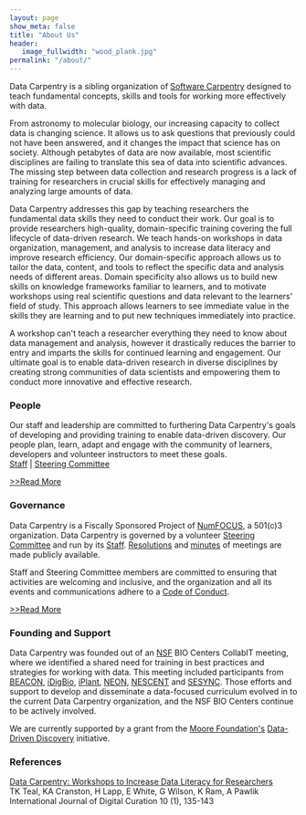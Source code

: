 ```yaml
---
layout: page
show_meta: false
title: "About Us"
header:
   image_fullwidth: "wood_plank.jpg"
permalink: "/about/"
---
```

Data Carpentry is a sibling organization of [Software Carpentry](http://software-carpentry.org) designed to teach fundamental concepts, skills and tools for working more effectively with data.

From astronomy to molecular biology, our increasing capacity
to collect data is changing science. It allows us to ask questions that previously could 
not have been answered, and it changes the impact that science has on society.
Although petabytes of data are now available, most scientific disciplines are 
failing to translate this sea of data into scientific advances. The missing step between 
data collection and research progress is a lack of training for researchers in crucial 
skills for effectively managing and analyzing large amounts of data.

Data Carpentry addresses this gap by teaching researchers the fundamental data skills they 
need to conduct their work. Our goal is to provide researchers high-quality, domain-specific 
training covering the full lifecycle of data-driven research. We teach hands-on workshops in 
data organization, management, and analysis to increase data literacy and improve research 
efficiency. Our domain-specific approach allows us to tailor the data, content, and tools 
to reflect the specific data and analysis needs of different areas. Domain specificity also 
allows us to build new skills on knowledge frameworks familiar to learners, and to motivate 
workshops using real scientific questions and data relevant to the learners' field of study. 
This approach allows learners to see immediate value in the skills they are learning and to 
put new techniques immediately into practice. 

A workshop can't teach a researcher everything they need to know about data management and analysis, however it drastically reduces the barrier to entry and imparts the skills for continued learning and engagement. Our ultimate goal is to enable data-driven research in diverse disciplines by creating strong communities of data scientists and empowering them to conduct more innovative and effective research. 

### People
Our staff and leadership are committed to furthering Data Carpentry's goals
of developing and providing training to enable data-driven discovery. Our
people plan, learn, adapt and engage
with the community of learners, developers and volunteer instructors to 
meet these goals.   
[Staff](/people/index.html#staff) | [Steering Committee](/people/index.html#sc)  

[>>Read More](/people/)


### Governance

Data Carpentry is a Fiscally Sponsored Project of [NumFOCUS](http://www.numfocus.org), a 501(c)3 organization. Data Carpentry is governed by a volunteer 
[Steering Committee](/people/index.html#sc) and run by its [Staff](/people/index.html#staff). 
[Resolutions](/resolutions/) and [minutes](/minutes/) of meetings are made publicly available.

Staff and Steering Committee members are committed to ensuring that activities are
welcoming and inclusive, and the organization and all its events and communications
adhere to a [Code of Conduct](/code-of-conduct/).

[>>Read More](/governance/)


### Founding and Support

Data Carpentry was founded out of an 
[NSF](http://www.nsf.gov) BIO Centers CollabIT meeting, where we identified a shared need for 
training in best practices and strategies for working with data. This meeting included
participants from 
[BEACON](http://beacon-center.org), 
[iDigBio](http://www.idigbio.org), 
[iPlant](http://www.iplant.org), 
[NEON](http://www.neon.org), 
[NESCENT](http://www.nescent.org) and 
[SESYNC](http://www.sesync.org).
Those efforts and support
to develop and disseminate a data-focused curriculum evolved in to the current
Data Carpentry organization, and the NSF BIO Centers continue to be actively
involved. 

We are currently supported by a grant from the [Moore Foundation's](http://www.moore.org) [Data-Driven Discovery](https://www.moore.org/programs/science/data-driven-discovery) initiative.

### References

[Data Carpentry: Workshops to Increase Data Literacy for Researchers](http://ijdc.net/index.php/ijdc/article/view/10.1.135)  
TK Teal, KA Cranston, H Lapp, E White, G Wilson, K Ram, A Pawlik  
International Journal of Digital Curation 10 (1), 135-143
